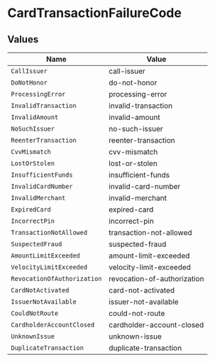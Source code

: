 # CardTransactionFailureCode


## Values

| Name                        | Value                       |
| --------------------------- | --------------------------- |
| `CallIssuer`                | call-issuer                 |
| `DoNotHonor`                | do-not-honor                |
| `ProcessingError`           | processing-error            |
| `InvalidTransaction`        | invalid-transaction         |
| `InvalidAmount`             | invalid-amount              |
| `NoSuchIssuer`              | no-such-issuer              |
| `ReenterTransaction`        | reenter-transaction         |
| `CvvMismatch`               | cvv-mismatch                |
| `LostOrStolen`              | lost-or-stolen              |
| `InsufficientFunds`         | insufficient-funds          |
| `InvalidCardNumber`         | invalid-card-number         |
| `InvalidMerchant`           | invalid-merchant            |
| `ExpiredCard`               | expired-card                |
| `IncorrectPin`              | incorrect-pin               |
| `TransactionNotAllowed`     | transaction-not-allowed     |
| `SuspectedFraud`            | suspected-fraud             |
| `AmountLimitExceeded`       | amount-limit-exceeded       |
| `VelocityLimitExceeded`     | velocity-limit-exceeded     |
| `RevocationOfAuthorization` | revocation-of-authorization |
| `CardNotActivated`          | card-not-activated          |
| `IssuerNotAvailable`        | issuer-not-available        |
| `CouldNotRoute`             | could-not-route             |
| `CardholderAccountClosed`   | cardholder-account-closed   |
| `UnknownIssue`              | unknown-issue               |
| `DuplicateTransaction`      | duplicate-transaction       |